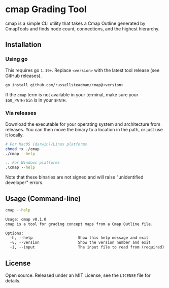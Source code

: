 # cmap Grading Tool

cmap is a simple CLI utility that takes a Cmap Outline generated by CmapTools and finds node count, connections, and the highest hierarchy.

## Installation

### Using go

This requires go `1.19+`. Replace `<version>` with the latest tool release (see GitHub releases).

```sh
go install github.com/russellsteadman/cmap@<version>
```

If the `cmap` term is not available in your terminal, make sure your `$GO_PATH/bin` is in your `$PATH`.

### Via releases

Download the executable for your operating system and architecture from releases. You can then move the binary to a location in the path, or just use it locally.

```sh
# For MacOS (darwin)/Linux platforms
chmod +x ./cmap
./cmap --help
```

```bat
:: For Windows platforms
.\cmap --help
```

Note that these binaries are not signed and will raise "unidentified developer" errors.

## Usage (Command-line)

```sh
cmap --help
```

```txt
Usage: cmap v0.1.0
cmap is a tool for grading concept maps from a Cmap Outline file.

Options:
  -h, --help                    Show this help message and exit
  -v, --version                 Show the version number and exit
  -i, --input                   The input file to read from (required)
```

## License

Open source. Released under an MIT License, see the `LICENSE` file for details.
